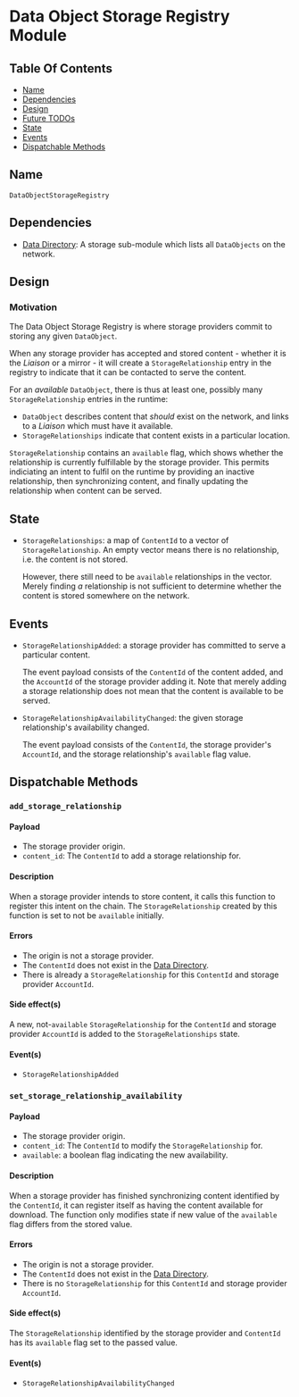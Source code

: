 # Data Object Storage Registry Module

## Table Of Contents

- [Name](#name)
- [Dependencies](#dependencies)
- [Design](#design)
- [Future TODOs](#future-todos)
- [State](#state)
- [Events](#events)
- [Dispatchable Methods](#dispatchable-methods)

## Name

`DataObjectStorageRegistry`

## Dependencies

- [Data Directory](./data-directory.md): A storage sub-module which lists
  all `DataObjects` on the network.

## Design

### Motivation

The Data Object Storage Registry is where storage providers commit to storing
any given `DataObject`.

When any storage provider has accepted and stored content - whether it is the
*Liaison* or a mirror - it will create a `StorageRelationship` entry
in the registry to indicate that it can be contacted to serve the content.

For an *available* `DataObject`, there is thus at least one, possibly many
`StorageRelationship` entries in the runtime:

- `DataObject` describes content that *should* exist on the network, and
  links to a *Liaison* which must have it available.
- `StorageRelationships` indicate that content exists in a
  particular location.

`StorageRelationship` contains an `available` flag, which shows
whether the relationship is currently fulfillable by the storage provider.
This permits indiciating an intent to fulfil on the runtime by providing
an inactive relationship, then synchronizing content, and finally updating
the relationship when content can be served.

## State

- `StorageRelationships`: a map of `ContentId` to a vector of
  `StorageRelationship`. An empty vector means there is no
  relationship, i.e. the content is not stored.

  However, there still need to be `available` relationships in the vector. Merely
  finding *a* relationship is not sufficient to determine whether the
  content is stored somewhere on the network.

## Events

- `StorageRelationshipAdded`: a storage provider has committed to serve
  a particular content.

  The event payload consists of the `ContentId` of the content added, and
  the `AccountId` of the storage provider adding it. Note that merely
  adding a storage relationship does not mean that the content is available
  to be served.

- `StorageRelationshipAvailabilityChanged`: the given storage relationship's
  availability changed.

  The event payload consists of the `ContentId`, the storage provider's
  `AccountId`, and the storage relationship's `available` flag value.

## Dispatchable Methods

### `add_storage_relationship`

#### Payload

- The storage provider origin.
- `content_id`: The `ContentId` to add a storage relationship for.

#### Description

When a storage provider intends to store content, it calls this function
to register this intent on the chain. The `StorageRelationship` created
by this function is set to not be `available` initially.

#### Errors

- The origin is not a storage provider.
- The `ContentId` does not exist in the [Data Directory](./data-directory.md).
- There is already a `StorageRelationship` for this `ContentId` and storage
  provider `AccountId`.

#### Side effect(s)

A new, not-`available` `StorageRelationship` for the `ContentId` and storage
provider `AccountId` is added to the `StorageRelationships` state.

#### Event(s)

- `StorageRelationshipAdded`

### `set_storage_relationship_availability`

#### Payload

- The storage provider origin.
- `content_id`: The `ContentId` to modify the `StorageRelationship` for.
- `available`: a boolean flag indicating the new availability.

#### Description

When a storage provider has finished synchronizing content identified
by the `ContentId`, it can register itself as having the content available for
download. The function only modifies state if new value of the `available`
flag differs from the stored value.

#### Errors

- The origin is not a storage provider.
- The `ContentId` does not exist in the [Data Directory](./data-directory.md).
- There is no `StorageRelationship` for this `ContentId` and storage
  provider `AccountId`.

#### Side effect(s)

The `StorageRelationship` identified by the storage provider and `ContentId`
has its `available` flag set to the passed value.

#### Event(s)

- `StorageRelationshipAvailabilityChanged`
